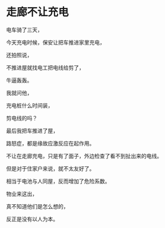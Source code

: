# 走廊不让充电

 电车骑了三天，
 
 今天充电时候，保安让把车推进家里充电，

 还拍照说， 
 
 不推进屋就找电工把电线给剪了，
 
 牛逼轰轰。
 
 我就问他，
 
充电桩什么时间装，

剪电线的吗？
 
最后我把车推进了屋，

路怒症，都是缘故应激反应在起作用。


不让在走廊充电，只是有了面子，外边检查了看不到扯出来的电线。

但是对于住家户来说，就不太友好了。

相当于电池与人同屋，反而增加了危险系数。
 
物业来这出，

真不知道他们是怎么想的，

反正是没有以人为本。
